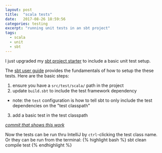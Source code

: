```yaml
---
layout: post
title:  "scala tests"
date:   2017-08-26 18:59:56
categories: testing
excerpt: "running unit tests in an sbt project"
tags:
  - scala
  - unit
  - sbt
---
```


I just upgraded my [sbt project starter](https://github.com/lombardo-chcg/sbt-project-starter) to include a basic unit test setup.

The [sbt user guide](http://www.scala-sbt.org/0.13/docs/Testing.html) provides the fundamentals of how to setup the these tests.  Here are the basic steps:

1. ensure you have a `src/test/scala/` path in the project
2. update `build.sbt` to include the test framework dependency
* note: the `test` configuration is how to tell sbt to only include the test dependencies on the "test classpath"
3. add a basic test in the test classpath

[*commit that shows this work*](https://github.com/lombardo-chcg/sbt-project-starter/commit/1480d6484032d9332707aa32e15bee337e5bb5ee)


Now the tests can be run thru IntelliJ by `ctrl`-clicking the test class name.  Or they can be run from the terminal:
{% highlight bash %}
sbt clean compile test
{% endhighlight %}
